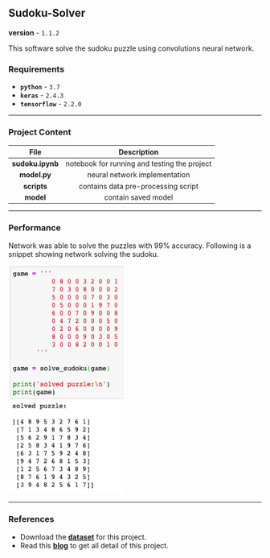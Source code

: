 ## Sudoku-Solver
**version** - `1.1.2`

This software solve the sudoku puzzle using convolutions neural network.

### Requirements

- **`python`** - `3.7`
- **`keras`** -  `2.4.3`
- **`tensorflow`** -  `2.2.0`

---
### Project Content


| File      | Description |
| :-----------: | :-----------: |
| **sudoku.ipynb** | notebook for running and testing the project |
| **model.py**   | neural network implementation |
| **scripts**      | contains data pre-processing script |
| **model** | contain saved model |

---
### Performance

Network was able to solve the puzzles with 99% accuracy.
Following is a snippet showing network solving the sudoku.

<img src=result/result.png width="230">

---
### References

- Download the [**dataset**](https://www.kaggle.com/bryanpark/sudoku) for this project.
- Read this [**blog**](https://towardsdatascience.com/solving-sudoku-with-convolution-neural-network-keras-655ba4be3b11) to get all detail of this project.

